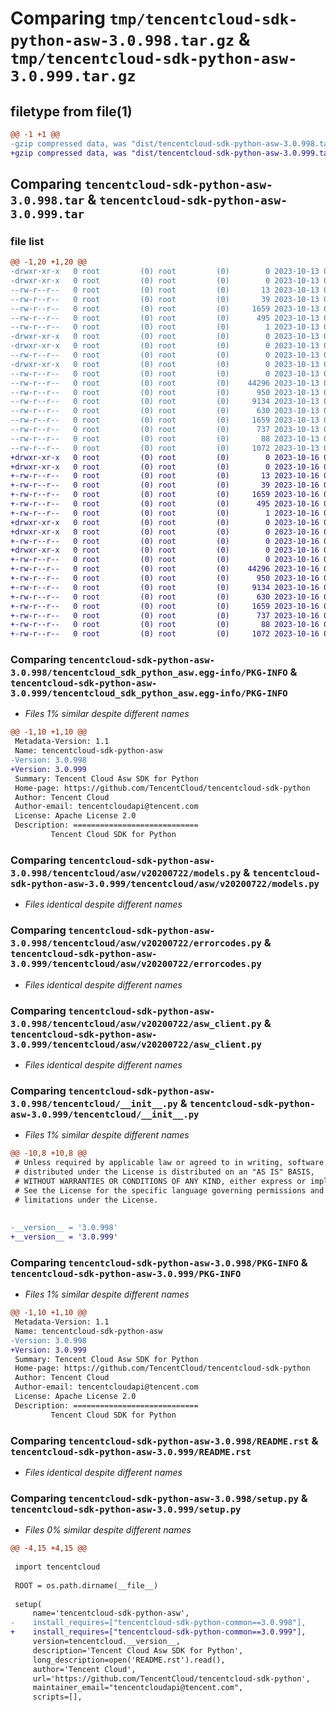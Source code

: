 # Comparing `tmp/tencentcloud-sdk-python-asw-3.0.998.tar.gz` & `tmp/tencentcloud-sdk-python-asw-3.0.999.tar.gz`

## filetype from file(1)

```diff
@@ -1 +1 @@
-gzip compressed data, was "dist/tencentcloud-sdk-python-asw-3.0.998.tar", last modified: Fri Oct 13 00:20:43 2023, max compression
+gzip compressed data, was "dist/tencentcloud-sdk-python-asw-3.0.999.tar", last modified: Mon Oct 16 00:19:55 2023, max compression
```

## Comparing `tencentcloud-sdk-python-asw-3.0.998.tar` & `tencentcloud-sdk-python-asw-3.0.999.tar`

### file list

```diff
@@ -1,20 +1,20 @@
-drwxr-xr-x   0 root         (0) root         (0)        0 2023-10-13 00:20:43.000000 tencentcloud-sdk-python-asw-3.0.998/
-drwxr-xr-x   0 root         (0) root         (0)        0 2023-10-13 00:20:43.000000 tencentcloud-sdk-python-asw-3.0.998/tencentcloud_sdk_python_asw.egg-info/
--rw-r--r--   0 root         (0) root         (0)       13 2023-10-13 00:20:43.000000 tencentcloud-sdk-python-asw-3.0.998/tencentcloud_sdk_python_asw.egg-info/top_level.txt
--rw-r--r--   0 root         (0) root         (0)       39 2023-10-13 00:20:43.000000 tencentcloud-sdk-python-asw-3.0.998/tencentcloud_sdk_python_asw.egg-info/requires.txt
--rw-r--r--   0 root         (0) root         (0)     1659 2023-10-13 00:20:43.000000 tencentcloud-sdk-python-asw-3.0.998/tencentcloud_sdk_python_asw.egg-info/PKG-INFO
--rw-r--r--   0 root         (0) root         (0)      495 2023-10-13 00:20:43.000000 tencentcloud-sdk-python-asw-3.0.998/tencentcloud_sdk_python_asw.egg-info/SOURCES.txt
--rw-r--r--   0 root         (0) root         (0)        1 2023-10-13 00:20:43.000000 tencentcloud-sdk-python-asw-3.0.998/tencentcloud_sdk_python_asw.egg-info/dependency_links.txt
-drwxr-xr-x   0 root         (0) root         (0)        0 2023-10-13 00:20:43.000000 tencentcloud-sdk-python-asw-3.0.998/tencentcloud/
-drwxr-xr-x   0 root         (0) root         (0)        0 2023-10-13 00:20:43.000000 tencentcloud-sdk-python-asw-3.0.998/tencentcloud/asw/
--rw-r--r--   0 root         (0) root         (0)        0 2023-10-13 00:20:43.000000 tencentcloud-sdk-python-asw-3.0.998/tencentcloud/asw/__init__.py
-drwxr-xr-x   0 root         (0) root         (0)        0 2023-10-13 00:20:43.000000 tencentcloud-sdk-python-asw-3.0.998/tencentcloud/asw/v20200722/
--rw-r--r--   0 root         (0) root         (0)        0 2023-10-13 00:20:43.000000 tencentcloud-sdk-python-asw-3.0.998/tencentcloud/asw/v20200722/__init__.py
--rw-r--r--   0 root         (0) root         (0)    44296 2023-10-13 00:20:43.000000 tencentcloud-sdk-python-asw-3.0.998/tencentcloud/asw/v20200722/models.py
--rw-r--r--   0 root         (0) root         (0)      950 2023-10-13 00:20:43.000000 tencentcloud-sdk-python-asw-3.0.998/tencentcloud/asw/v20200722/errorcodes.py
--rw-r--r--   0 root         (0) root         (0)     9134 2023-10-13 00:20:43.000000 tencentcloud-sdk-python-asw-3.0.998/tencentcloud/asw/v20200722/asw_client.py
--rw-r--r--   0 root         (0) root         (0)      630 2023-10-13 00:20:43.000000 tencentcloud-sdk-python-asw-3.0.998/tencentcloud/__init__.py
--rw-r--r--   0 root         (0) root         (0)     1659 2023-10-13 00:20:43.000000 tencentcloud-sdk-python-asw-3.0.998/PKG-INFO
--rw-r--r--   0 root         (0) root         (0)      737 2023-10-13 00:20:43.000000 tencentcloud-sdk-python-asw-3.0.998/README.rst
--rw-r--r--   0 root         (0) root         (0)       88 2023-10-13 00:20:43.000000 tencentcloud-sdk-python-asw-3.0.998/setup.cfg
--rw-r--r--   0 root         (0) root         (0)     1072 2023-10-13 00:20:43.000000 tencentcloud-sdk-python-asw-3.0.998/setup.py
+drwxr-xr-x   0 root         (0) root         (0)        0 2023-10-16 00:19:55.000000 tencentcloud-sdk-python-asw-3.0.999/
+drwxr-xr-x   0 root         (0) root         (0)        0 2023-10-16 00:19:55.000000 tencentcloud-sdk-python-asw-3.0.999/tencentcloud_sdk_python_asw.egg-info/
+-rw-r--r--   0 root         (0) root         (0)       13 2023-10-16 00:19:55.000000 tencentcloud-sdk-python-asw-3.0.999/tencentcloud_sdk_python_asw.egg-info/top_level.txt
+-rw-r--r--   0 root         (0) root         (0)       39 2023-10-16 00:19:55.000000 tencentcloud-sdk-python-asw-3.0.999/tencentcloud_sdk_python_asw.egg-info/requires.txt
+-rw-r--r--   0 root         (0) root         (0)     1659 2023-10-16 00:19:55.000000 tencentcloud-sdk-python-asw-3.0.999/tencentcloud_sdk_python_asw.egg-info/PKG-INFO
+-rw-r--r--   0 root         (0) root         (0)      495 2023-10-16 00:19:55.000000 tencentcloud-sdk-python-asw-3.0.999/tencentcloud_sdk_python_asw.egg-info/SOURCES.txt
+-rw-r--r--   0 root         (0) root         (0)        1 2023-10-16 00:19:55.000000 tencentcloud-sdk-python-asw-3.0.999/tencentcloud_sdk_python_asw.egg-info/dependency_links.txt
+drwxr-xr-x   0 root         (0) root         (0)        0 2023-10-16 00:19:55.000000 tencentcloud-sdk-python-asw-3.0.999/tencentcloud/
+drwxr-xr-x   0 root         (0) root         (0)        0 2023-10-16 00:19:55.000000 tencentcloud-sdk-python-asw-3.0.999/tencentcloud/asw/
+-rw-r--r--   0 root         (0) root         (0)        0 2023-10-16 00:19:55.000000 tencentcloud-sdk-python-asw-3.0.999/tencentcloud/asw/__init__.py
+drwxr-xr-x   0 root         (0) root         (0)        0 2023-10-16 00:19:55.000000 tencentcloud-sdk-python-asw-3.0.999/tencentcloud/asw/v20200722/
+-rw-r--r--   0 root         (0) root         (0)        0 2023-10-16 00:19:55.000000 tencentcloud-sdk-python-asw-3.0.999/tencentcloud/asw/v20200722/__init__.py
+-rw-r--r--   0 root         (0) root         (0)    44296 2023-10-16 00:19:55.000000 tencentcloud-sdk-python-asw-3.0.999/tencentcloud/asw/v20200722/models.py
+-rw-r--r--   0 root         (0) root         (0)      950 2023-10-16 00:19:55.000000 tencentcloud-sdk-python-asw-3.0.999/tencentcloud/asw/v20200722/errorcodes.py
+-rw-r--r--   0 root         (0) root         (0)     9134 2023-10-16 00:19:55.000000 tencentcloud-sdk-python-asw-3.0.999/tencentcloud/asw/v20200722/asw_client.py
+-rw-r--r--   0 root         (0) root         (0)      630 2023-10-16 00:19:55.000000 tencentcloud-sdk-python-asw-3.0.999/tencentcloud/__init__.py
+-rw-r--r--   0 root         (0) root         (0)     1659 2023-10-16 00:19:55.000000 tencentcloud-sdk-python-asw-3.0.999/PKG-INFO
+-rw-r--r--   0 root         (0) root         (0)      737 2023-10-16 00:19:55.000000 tencentcloud-sdk-python-asw-3.0.999/README.rst
+-rw-r--r--   0 root         (0) root         (0)       88 2023-10-16 00:19:55.000000 tencentcloud-sdk-python-asw-3.0.999/setup.cfg
+-rw-r--r--   0 root         (0) root         (0)     1072 2023-10-16 00:19:55.000000 tencentcloud-sdk-python-asw-3.0.999/setup.py
```

### Comparing `tencentcloud-sdk-python-asw-3.0.998/tencentcloud_sdk_python_asw.egg-info/PKG-INFO` & `tencentcloud-sdk-python-asw-3.0.999/tencentcloud_sdk_python_asw.egg-info/PKG-INFO`

 * *Files 1% similar despite different names*

```diff
@@ -1,10 +1,10 @@
 Metadata-Version: 1.1
 Name: tencentcloud-sdk-python-asw
-Version: 3.0.998
+Version: 3.0.999
 Summary: Tencent Cloud Asw SDK for Python
 Home-page: https://github.com/TencentCloud/tencentcloud-sdk-python
 Author: Tencent Cloud
 Author-email: tencentcloudapi@tencent.com
 License: Apache License 2.0
 Description: ============================
         Tencent Cloud SDK for Python
```

### Comparing `tencentcloud-sdk-python-asw-3.0.998/tencentcloud/asw/v20200722/models.py` & `tencentcloud-sdk-python-asw-3.0.999/tencentcloud/asw/v20200722/models.py`

 * *Files identical despite different names*

### Comparing `tencentcloud-sdk-python-asw-3.0.998/tencentcloud/asw/v20200722/errorcodes.py` & `tencentcloud-sdk-python-asw-3.0.999/tencentcloud/asw/v20200722/errorcodes.py`

 * *Files identical despite different names*

### Comparing `tencentcloud-sdk-python-asw-3.0.998/tencentcloud/asw/v20200722/asw_client.py` & `tencentcloud-sdk-python-asw-3.0.999/tencentcloud/asw/v20200722/asw_client.py`

 * *Files identical despite different names*

### Comparing `tencentcloud-sdk-python-asw-3.0.998/tencentcloud/__init__.py` & `tencentcloud-sdk-python-asw-3.0.999/tencentcloud/__init__.py`

 * *Files 1% similar despite different names*

```diff
@@ -10,8 +10,8 @@
 # Unless required by applicable law or agreed to in writing, software
 # distributed under the License is distributed on an "AS IS" BASIS,
 # WITHOUT WARRANTIES OR CONDITIONS OF ANY KIND, either express or implied.
 # See the License for the specific language governing permissions and
 # limitations under the License.
 
 
-__version__ = '3.0.998'
+__version__ = '3.0.999'
```

### Comparing `tencentcloud-sdk-python-asw-3.0.998/PKG-INFO` & `tencentcloud-sdk-python-asw-3.0.999/PKG-INFO`

 * *Files 1% similar despite different names*

```diff
@@ -1,10 +1,10 @@
 Metadata-Version: 1.1
 Name: tencentcloud-sdk-python-asw
-Version: 3.0.998
+Version: 3.0.999
 Summary: Tencent Cloud Asw SDK for Python
 Home-page: https://github.com/TencentCloud/tencentcloud-sdk-python
 Author: Tencent Cloud
 Author-email: tencentcloudapi@tencent.com
 License: Apache License 2.0
 Description: ============================
         Tencent Cloud SDK for Python
```

### Comparing `tencentcloud-sdk-python-asw-3.0.998/README.rst` & `tencentcloud-sdk-python-asw-3.0.999/README.rst`

 * *Files identical despite different names*

### Comparing `tencentcloud-sdk-python-asw-3.0.998/setup.py` & `tencentcloud-sdk-python-asw-3.0.999/setup.py`

 * *Files 0% similar despite different names*

```diff
@@ -4,15 +4,15 @@
 
 import tencentcloud
 
 ROOT = os.path.dirname(__file__)
 
 setup(
     name='tencentcloud-sdk-python-asw',
-    install_requires=["tencentcloud-sdk-python-common==3.0.998"],
+    install_requires=["tencentcloud-sdk-python-common==3.0.999"],
     version=tencentcloud.__version__,
     description='Tencent Cloud Asw SDK for Python',
     long_description=open('README.rst').read(),
     author='Tencent Cloud',
     url='https://github.com/TencentCloud/tencentcloud-sdk-python',
     maintainer_email="tencentcloudapi@tencent.com",
     scripts=[],
```

